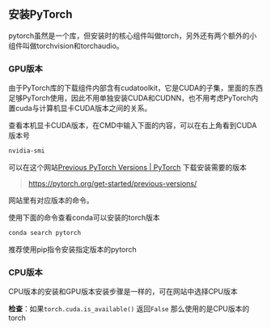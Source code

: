 ## 安装PyTorch

pytorch虽然是一个库，但安装时的核心组件叫做torch，另外还有两个额外的小组件叫做torchvision和torchaudio。

### GPU版本

由于PyTorch库的下载组件内部含有cudatoolkit，它是CUDA的子集，里面的东西足够PyTorch使用，因此不用单独安装CUDA和CUDNN，也不用考虑PyTorch内置cuda与计算机显卡CUDA版本之间的关系。

查看本机显卡CUDA版本，在CMD中输入下面的内容，可以在右上角看到CUDA版本号

~~~cmd
nvidia-smi
~~~

可以在这个网站[Previous PyTorch Versions | PyTorch](https://pytorch.org/get-started/previous-versions/) 下载安装需要的版本

> https://pytorch.org/get-started/previous-versions/

网站里有对应版本的命令。

使用下面的命令查看conda可以安装的torch版本

```cmd
conda search pytorch
```

推荐使用pip指令安装指定版本的pytorch



### CPU版本

CPU版本的安装和GPU版本安装步骤是一样的，可在网站中选择CPU版本



**检查**：如果`torch.cuda.is_available()` 返回`False` 那么使用的是CPU版本的torch